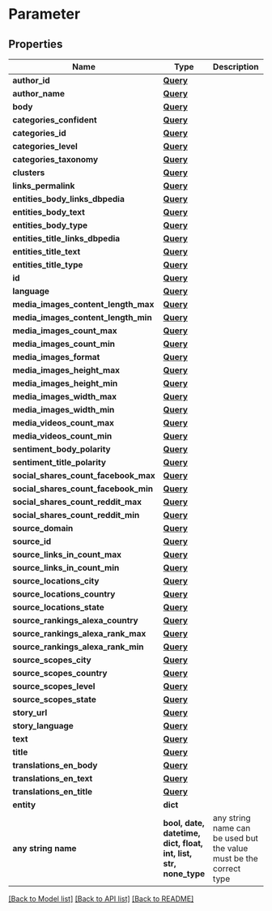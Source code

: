 # Parameter


## Properties
Name | Type | Description | Notes
------------ | ------------- | ------------- | -------------
**author_id** | [**Query**](Query.md) |  | [optional] 
**author_name** | [**Query**](Query.md) |  | [optional] 
**body** | [**Query**](Query.md) |  | [optional] 
**categories_confident** | [**Query**](Query.md) |  | [optional] 
**categories_id** | [**Query**](Query.md) |  | [optional] 
**categories_level** | [**Query**](Query.md) |  | [optional] 
**categories_taxonomy** | [**Query**](Query.md) |  | [optional] 
**clusters** | [**Query**](Query.md) |  | [optional] 
**links_permalink** | [**Query**](Query.md) |  | [optional] 
**entities_body_links_dbpedia** | [**Query**](Query.md) |  | [optional] 
**entities_body_text** | [**Query**](Query.md) |  | [optional] 
**entities_body_type** | [**Query**](Query.md) |  | [optional] 
**entities_title_links_dbpedia** | [**Query**](Query.md) |  | [optional] 
**entities_title_text** | [**Query**](Query.md) |  | [optional] 
**entities_title_type** | [**Query**](Query.md) |  | [optional] 
**id** | [**Query**](Query.md) |  | [optional] 
**language** | [**Query**](Query.md) |  | [optional] 
**media_images_content_length_max** | [**Query**](Query.md) |  | [optional] 
**media_images_content_length_min** | [**Query**](Query.md) |  | [optional] 
**media_images_count_max** | [**Query**](Query.md) |  | [optional] 
**media_images_count_min** | [**Query**](Query.md) |  | [optional] 
**media_images_format** | [**Query**](Query.md) |  | [optional] 
**media_images_height_max** | [**Query**](Query.md) |  | [optional] 
**media_images_height_min** | [**Query**](Query.md) |  | [optional] 
**media_images_width_max** | [**Query**](Query.md) |  | [optional] 
**media_images_width_min** | [**Query**](Query.md) |  | [optional] 
**media_videos_count_max** | [**Query**](Query.md) |  | [optional] 
**media_videos_count_min** | [**Query**](Query.md) |  | [optional] 
**sentiment_body_polarity** | [**Query**](Query.md) |  | [optional] 
**sentiment_title_polarity** | [**Query**](Query.md) |  | [optional] 
**social_shares_count_facebook_max** | [**Query**](Query.md) |  | [optional] 
**social_shares_count_facebook_min** | [**Query**](Query.md) |  | [optional] 
**social_shares_count_reddit_max** | [**Query**](Query.md) |  | [optional] 
**social_shares_count_reddit_min** | [**Query**](Query.md) |  | [optional] 
**source_domain** | [**Query**](Query.md) |  | [optional] 
**source_id** | [**Query**](Query.md) |  | [optional] 
**source_links_in_count_max** | [**Query**](Query.md) |  | [optional] 
**source_links_in_count_min** | [**Query**](Query.md) |  | [optional] 
**source_locations_city** | [**Query**](Query.md) |  | [optional] 
**source_locations_country** | [**Query**](Query.md) |  | [optional] 
**source_locations_state** | [**Query**](Query.md) |  | [optional] 
**source_rankings_alexa_country** | [**Query**](Query.md) |  | [optional] 
**source_rankings_alexa_rank_max** | [**Query**](Query.md) |  | [optional] 
**source_rankings_alexa_rank_min** | [**Query**](Query.md) |  | [optional] 
**source_scopes_city** | [**Query**](Query.md) |  | [optional] 
**source_scopes_country** | [**Query**](Query.md) |  | [optional] 
**source_scopes_level** | [**Query**](Query.md) |  | [optional] 
**source_scopes_state** | [**Query**](Query.md) |  | [optional] 
**story_url** | [**Query**](Query.md) |  | [optional] 
**story_language** | [**Query**](Query.md) |  | [optional] 
**text** | [**Query**](Query.md) |  | [optional] 
**title** | [**Query**](Query.md) |  | [optional] 
**translations_en_body** | [**Query**](Query.md) |  | [optional] 
**translations_en_text** | [**Query**](Query.md) |  | [optional] 
**translations_en_title** | [**Query**](Query.md) |  | [optional] 
**entity** | **dict** |  | [optional] 
**any string name** | **bool, date, datetime, dict, float, int, list, str, none_type** | any string name can be used but the value must be the correct type | [optional]

[[Back to Model list]](../README.md#documentation-for-models) [[Back to API list]](../README.md#documentation-for-api-endpoints) [[Back to README]](../README.md)


